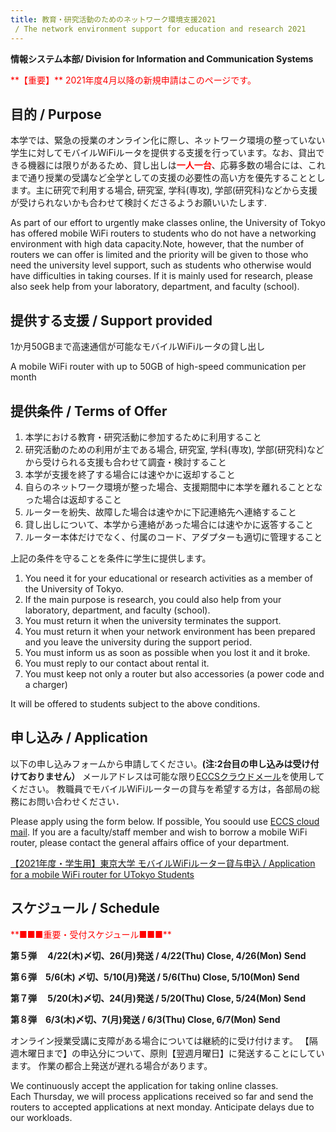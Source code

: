 ```yaml
---
title: 教育・研究活動のためのネットワーク環境支援2021
 / The network environment support for education and research 2021
---
```

**情報システム本部/ Division for Information and Communication Systems**

<span style="color: red; ">
**【重要】**
2021年度4月以降の新規申請はこのページです。
</span>

## 目的 / Purpose 

本学では、緊急の授業のオンライン化に際し、ネットワーク環境の整っていない学生に対してモバイルWiFiルータを提供する支援を行っています。なお、貸出できる機器には限りがあるため、貸し出しは<span style="color:red;">**一人一台**</span>、応募多数の場合には、これまで通り授業の受講など全学としての支援の必要性の高い方を優先することとします。主に研究で利用する場合, 研究室, 学科(専攻), 学部(研究科)などから支援が受けられないかも合わせて検討くださるようお願いいたします.

As part of our effort to urgently make classes online, the University of Tokyo has offered mobile WiFi routers to students who do not have a networking environment with high data capacity.Note, however, that the number of routers we can offer is limited and the priority will be given to those who need the university level support, such as students who otherwise would have difficulties in taking courses. If it is mainly used for research, please also seek help from your laboratory, department, and faculty (school). 

## 提供する支援 / Support provided 

1か月50GBまで高速通信が可能なモバイルWiFiルータの貸し出し

A mobile WiFi router with up to 50GB of high-speed communication per month 

## 提供条件 / Terms of Offer 

1. 本学における教育・研究活動に参加するために利用すること  
2. 研究活動のための利用が主である場合, 研究室, 学科(専攻), 学部(研究科)などから受けられる支援も合わせて調査・検討すること  
3. 本学が支援を終了する場合には速やかに返却すること  
4. 自らのネットワーク環境が整った場合、支援期間中に本学を離れることとなった場合は返却すること  
5. ルーターを紛失、故障した場合は速やかに下記連絡先へ連絡すること  
6. 貸し出しについて、本学から連絡があった場合には速やかに返答すること   
7. ルーター本体だけでなく、付属のコード、アダプターも適切に管理すること 

上記の条件を守ることを条件に学生に提供します。 

1. You need it for your educational or research activities as a member of the University of Tokyo.  
2. If the main purpose is research, you could also help from your laboratory, department, and faculty (school).  
3. You must return it when the university terminates the support.  
4. You must return it when your network environment has been prepared and you leave the university during the support period.  
5. You must inform us as soon as possible when you lost it and it broke.  
6. You must reply to our contact about rental it. 
7. You must keep not only a router but also accessories (a power code and a charger) 

It will be offered to students subject to the above conditions. 

## 申し込み / Application 


以下の申し込みフォームから申請してください。**(注:2台目の申し込みは受け付けておりません）**
メールアドレスは可能な限り[ECCSクラウドメール](https://utelecon.adm.u-tokyo.ac.jp/oc/index.html#google)を使用してください。 
教職員でモバイルWiFiルーターの貸与を希望する方は，各部局の総務にお問い合わせください． 
    
Please apply using the form below. If possible, You soould use [ECCS cloud mail](https://utelecon.adm.u-tokyo.ac.jp/oc/index.html#google).
If you are a faculty/staff member and wish to borrow a mobile WiFi router, please contact the general affairs office of your department.

[【2021年度・学生用】東京大学 モバイルWiFiルーター貸与申込 / Application for a mobile WiFi router for UTokyo Students](https://docs.google.com/forms/d/e/1FAIpQLScu3rlbC_uhITS8hxFoNsUXvkP-Q-VieKb58Id7bJmJUyf0BA/formResponse)


## スケジュール / Schedule
<span style="color: red; ">
**■■■重要・受付スケジュール■■■** 
</span>

**第５弾 　4/22(木)〆切、26(月)発送 / 4/22(Thu) Close, 4/26(Mon) Send**

**第６弾　5/6(木) 〆切、5/10(月)発送 / 5/6(Thu) Close, 5/10(Mon) Send**

**第７弾 　5/20(木)〆切、24(月)発送 / 5/20(Thu) Close, 5/24(Mon) Send**

**第８弾　6/3(木)〆切、7(月)発送 / 6/3(Thu) Close, 6/7(Mon) Send**

オンライン授業受講に支障がある場合については継続的に受け付けます。 
【隔週木曜日まで】の申込分について、原則【翌週月曜日】に発送することにしています。 
作業の都合上発送が遅れる場合があります。 

We continuously accept the application for taking online classes.  
Each Thursday, we will process applications received so far and send the routers to accepted applications at next monday.   Anticipate delays due to our workloads. 
